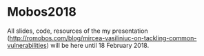# Mobos2018

All slides, code, resources of the my presentation (http://romobos.com/blog/mircea-vasiliniuc-on-tackling-common-vulnerabilities) will be here until 18 February 2018.
